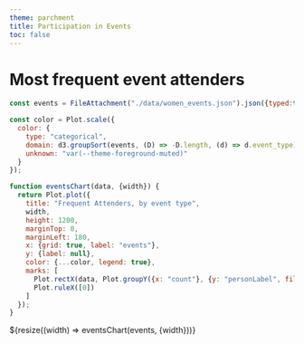 ```yaml
---
theme: parchment
title: Participation in Events
toc: false
---
```


# Most frequent event attenders

```js
const events = FileAttachment("./data/women_events.json").json({typed:true});
```


<!-- A shared color scale for consistency, sorted by the number of launches -->

```js
const color = Plot.scale({
  color: {
    type: "categorical",
    domain: d3.groupSort(events, (D) => -D.length, (d) => d.event_type).filter((d) => d !== "Other"),
    unknown: "var(--theme-foreground-muted)"
  }
});
```

<!-- 
date,state,stateId,family
count(bn_id, personLabel, event_type, n_bn)
 -->

```js
function eventsChart(data, {width}) {
  return Plot.plot({
    title: "Frequent Attenders, by event type",
    width,
    height: 1200,
    marginTop: 0,
    marginLeft: 180,
    x: {grid: true, label: "events"},
    y: {label: null},
    color: {...color, legend: true},
    marks: [
      Plot.rectX(data, Plot.groupY({x: "count"}, {y: "personLabel", fill: "event_type", tip: true, sort: {y: "-x"}})),
      Plot.ruleX([0])
    ]
  });
}
```

<div class="grid grid-cols-1">
  <div class="card">
    ${resize((width) => eventsChart(events, {width}))}
  </div>
</div>